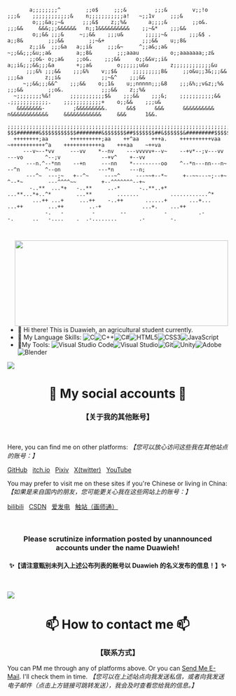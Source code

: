 ```
                                                                                                                                
       a;;;;;;;;^        ;;o$     ;;;&         ;;;&        v;;!o     ;;;&    ;;;;;;;;;;;;&    n;;;;;;;;;;;a!   ~;;1v     ;;;&   
        o;;;&a;;~&      ;;;&$    z;;%&       a;;;;&        ;;o&.    ;;;&&     &&&;;;&&&&&&   n;;1&&&&&&&&&&    ;;~&*    ;;;&&   
        o;;&& ;;;&     ~;;&&    ;;;u&       ;;;;;~&       ;;;&$ .  a;;8&        ;;;&&        ;;~&+            ;;;&&    u;;8&    
       z;;i&  ;;;&a   a;;i&     ;;;&~     ^;;a&;;a&      ~;;&&;;;&u;;a&        a;;8&        ;;;aaau          o;;aaaaaaa;;z&     
       ;;o&- o;;a&    ;;o&.    ;;;&&     o;;&&v;;i&     a;;i&;;;&&;;;&a       +;;a&        o;;;;;;u&u       z;;;;;;;;;;;;&u     
      ;;;&% ;;;&&    ;;;&%    v;;$&     ;;;;;;;;;8&     ;;o&u;;3&;;;&&        ;;;&a       z;;i&             ;;~&^    ;;;&&      
     ~;;&&;;;&&^    ;;;&&    o;;1&    u;;nnnnn;;;&8    ;;;&%;;v&z;;%&        ;;;&&        ;;o&.            ;;;&&    z;;%&       
  ~;;;;;;;;%&!      ;;;;;;;;;;;$&    ;;;&&    ;;;&;    ;;;;;;;;;;;&&   .;;;;;;;;;;;;.    ;;;;;;;;;;;;+    o;;&&    ;;;u&        
   &&&&&&&&-         ;&&&&&&&&&.      &&$      &&&      &&&&&&&&&&      n&&&&&&&&&&&&     &&&&&&&&&&&&     &&&      1&&.        
                                                                                                                                
;;;;;;;;;;;;;;;;;;;;;;;;;;;;;;;;;;;;;;;;;;;;;;;;;;;;;;;;;;;;;;;;;;;;;;;;;;;;;;;;;;;;;;;;;;;;;;;;;;;;;;;;;;;;;;;;;;;;;;;;^       
$$$#######&$$$$$$$$$$$########&$$$$$$$##$$$$$$$##&$$$$$$&#########$$$$$$$###########$$$$$&###########&$$$$$##&$$$$$$$##$$%      
  ++++++++;aa       ++++++++++;aa    ++^aa    +++a.    ++++++++++vaa   ~+++++++++++^a    ++++++++++++a    +++aa    ~++va        
     ---v~--*vv     ---vv    *--nv    ---vvvvv+--v~    --+v*--;v---vv        ---vo       ^--;v             --+v^    +--vv       
      ---n.^--*nn    --+n     ---nn    *---------oo    ^--*n---nn---n~        --^n        ^--on            ---*n     ---n;      
      ---^~  ---;~   +--^~     ---~^     ---~~+--*~     +--~~---~;--+~        ^--*~        ---^^^^~~        +--^^^^^^^--+~      
       -..**  ...*+   -..**     ..-*      -..**..+*      ...**...*+..^*        ...**        .......          ............^*     
        ...++ ...+     ...++    -..++       ......+       ...+...  ...++        ...++        ..-+             ...+.    ...++    
            -.   -         -        --            -          .-        -.      ..   -....    .  .-........       .-        -.   
                                                                                                                                
                                                                                                                                
```

<img align="right" src="https://github-readme-stats.vercel.app/api/top-langs/?username=duawieh&layout=compact&theme=tokyonight"  width="487" height="195" />

- 👋 Hi there! This is Duawieh, an agricultural student currently.
- 🌱 My Language Skills: ![C](https://img.shields.io/badge/c-%2300599C.svg?style=for-the-badge&logo=c&logoColor=white)![C++](https://img.shields.io/badge/c++-%2300599C.svg?style=for-the-badge&logo=c%2B%2B&logoColor=white)![C#](https://img.shields.io/badge/c%23-%23239120.svg?style=for-the-badge&logo=csharp&logoColor=white)![HTML5](https://img.shields.io/badge/html5-%23E34F26.svg?style=for-the-badge&logo=html5&logoColor=white)![CSS3](https://img.shields.io/badge/css3-%231572B6.svg?style=for-the-badge&logo=css3&logoColor=white)![JavaScript](https://img.shields.io/badge/javascript-%23323330.svg?style=for-the-badge&logo=javascript&logoColor=%23F7DF1E)
- 🔭My Tools: ![Visual Studio Code](https://img.shields.io/badge/Visual%20Studio%20Code-0078d7.svg?style=for-the-badge&logo=visual-studio-code&logoColor=white)![Visual Studio](https://img.shields.io/badge/Visual%20Studio-5C2D91.svg?style=for-the-badge&logo=visual-studio&logoColor=white)![Git](https://img.shields.io/badge/git-%23F05033.svg?style=for-the-badge&logo=git&logoColor=white)![Unity](https://img.shields.io/badge/unity-%23000000.svg?style=for-the-badge&logo=unity&logoColor=white)![Adobe](https://img.shields.io/badge/adobe-%23FF0000.svg?style=for-the-badge&logo=adobe&logoColor=white)![Blender](https://img.shields.io/badge/blender-%23F5792A.svg?style=for-the-badge&logo=blender&logoColor=white)

<a href="https://github.com/404"><img src="https://blog.17lai.site/medias_webp/line.webp"></a>

<h1 align="center">🔗 My social accounts 🔗 </h1>
<h3 align="center">【关于我的其他账号】</h3>

&nbsp;

Here, you can find me on other platforms:
*【您可以放心访问这些我在其他站点的账号：】*

[GitHub](https://github.com/Duawieh) &nbsp; [itch.io](https://itch.io/profile/duawieh/) &nbsp; [Pixiv](https://www.pixiv.net/users/66958913) &nbsp; [X(twitter)](https://twitter.com/Duawieh_Chaser) &nbsp; [YouTube](https://www.youtube.com/@Duawieh)

You may prefer to visit me on these sites if you're Chinese or living in China:
*【如果是来自国内的朋友，您可能更关心我在这些网站上的账号：】*

[bilibili](https://space.bilibili.com/391569000) &nbsp; [CSDN](https://blog.csdn.net/qq_42097628) &nbsp; [爱发电](https://afdian.net/a/duawieh) &nbsp; [触站（画师通）](https://www.huashi6.com/painter/51469)

&nbsp;

<h3 align="center"><b> Please scrutinize information posted by unannounced accounts under the name Duawieh! </b></h3>
<h4 align="center">✨【请注意甄别未列入上述公布列表的账号以 Duawieh 的名义发布的信息！】✨</h3>
&nbsp;
&nbsp;


<a href="https://github.com/404"><img src="https://blog.17lai.site/medias_webp/line.webp"></a>

<h1 align="center"> 📫 How to contact me 📫 </h1>
<h3 align="center"> 【联系方式】 </h3>

You can PM me through any of platforms above. Or you can [Send Me E-Mail](mailto:duawiehpublic@outlook.com). I'll check them in time.
*【您可以在上述站点向我发送私信，或者向我发送电子邮件（点击上方链接可跳转发送），我会及时查看您给我的信息。】*

